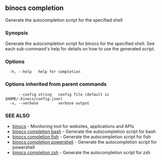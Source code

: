 ## binocs completion

Generate the autocompletion script for the specified shell

### Synopsis

Generate the autocompletion script for binocs for the specified shell.
See each sub-command's help for details on how to use the generated script.


### Options

```
  -h, --help   help for completion
```

### Options inherited from parent commands

```
      --config string   config file (default is $HOME/.binocs/config.json)
  -v, --verbose         verbose output
```

### SEE ALSO

* [binocs](binocs.md)	 - Monitoring tool for websites, applications and APIs
* [binocs completion bash](binocs_completion_bash.md)	 - Generate the autocompletion script for bash
* [binocs completion fish](binocs_completion_fish.md)	 - Generate the autocompletion script for fish
* [binocs completion powershell](binocs_completion_powershell.md)	 - Generate the autocompletion script for powershell
* [binocs completion zsh](binocs_completion_zsh.md)	 - Generate the autocompletion script for zsh

